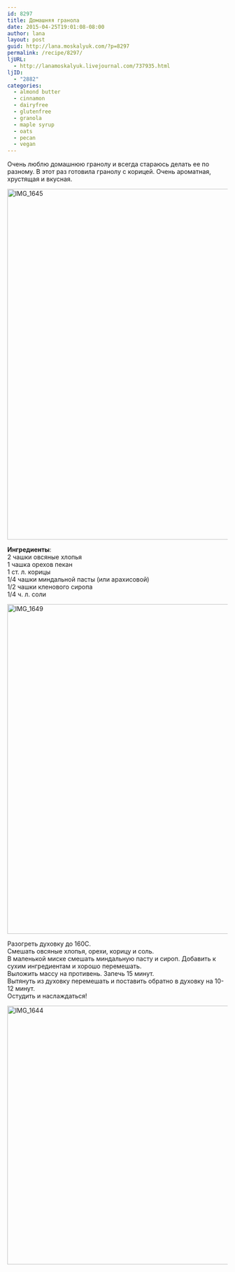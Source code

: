 ```yaml
---
id: 8297
title: Домашняя гранола
date: 2015-04-25T19:01:08-08:00
author: lana
layout: post
guid: http://lana.moskalyuk.com/?p=8297
permalink: /recipe/8297/
ljURL:
  - http://lanamoskalyuk.livejournal.com/737935.html
ljID:
  - "2882"
categories:
  - almond butter
  - cinnamon
  - dairyfree
  - glutenfree
  - granola
  - maple syrup
  - oats
  - pecan
  - vegan
---
```

Очень люблю домашнюю гранолу и всегда стараюсь делать ее по разному. В этот раз готовила гранолу с корицей. Очень ароматная, хрустящая и вкусная.

<img loading="lazy" src="https://farm8.staticflickr.com/7605/17083289788_ba781f9c15_c.jpg" alt="IMG_1645" width="636" height="800" /> 

**Ингредиенты**:  
2 чашки овсяные хлопья  
1 чашка орехов пекан  
1 ст. л. корицы  
1/4 чашки миндальной пасты (или арахисовой)  
1/2 чашки кленового сиропа  
1/4 ч. л. соли

<img loading="lazy" src="https://farm9.staticflickr.com/8766/17063647387_692cb5037e_c.jpg" alt="IMG_1649" width="800" height="752" /> 

Разогреть духовку до 160С.  
Смешать овсяные хлопья, орехи, корицу и соль.  
В маленькой миске смешать миндальную пасту и сироп. Добавить к сухим ингредиентам и хорошо перемешать.  
Выложить массу на противень. Запечь 15 минут.  
Вытянуть из духовку перемешать и поставить обратно в духовку на 10-12 минут.  
Остудить и наслаждаться!

<img loading="lazy" src="https://farm8.staticflickr.com/7674/17245088856_f9fec26a0b_c.jpg" alt="IMG_1644" width="800" height="590" />